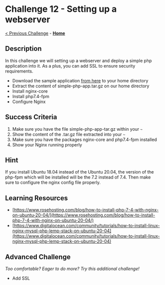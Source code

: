 # Challenge 12 - Setting up a webserver 

[< Previous Challenge](./Challenge-11.md) - **[Home](../README.md)** 

## Description

In this challenge we will setting up a webserver and deploy a simple php application into it. As a plus, you can add SSL to ensure security requirements.

- Download the sample application [from here](./resources/simple-php-app.tar.gz) to your home directory
- Extract the content of simple-php-app.tar.gz on our home directory
- Install nginx-core
- Install php7.4-fpm
- Configure Nginx

## Success Criteria

1. Make sure you have the file simple-php-app-tar.gz within your `~`
2. Show the content of the .tar.gz file extracted into your `~`
3. Make sure you have the packages nginx-core and php7.4-fpm installed
4. Show your Nginx running properly

## Hint

If you install Ubuntu 18.04 instead of the Ubuntu 20.04, the version of the php-fpm which will be installed will be the 7.2 instead of 7.4. Then make sure to configure the nginx config file properly.

## Learning Resources

- [https://www.rosehosting.com/blog/how-to-install-php-7-4-with-nginx-on-ubuntu-20-04/](https://www.rosehosting.com/blog/how-to-install-php-7-4-with-nginx-on-ubuntu-20-04/)
- [https://www.digitalocean.com/community/tutorials/how-to-install-linux-nginx-mysql-php-lemp-stack-on-ubuntu-20-04](https://www.digitalocean.com/community/tutorials/how-to-install-linux-nginx-mysql-php-lemp-stack-on-ubuntu-20-04)

## Advanced Challenge
*Too comfortable?  Eager to do more?  Try this additional challenge!*

- Add SSL



